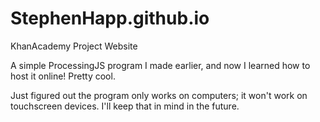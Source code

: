 # StephenHapp.github.io
KhanAcademy Project Website

A simple ProcessingJS program I made earlier, and now I learned how to host it online! Pretty cool.

Just figured out the program only works on computers; it won't work on touchscreen devices. I'll keep that in mind in the future.
